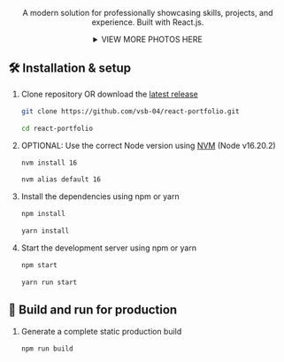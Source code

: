 <p align="center">
  A modern solution for professionally showcasing skills, projects, and experience. Built with React.js.
</p>




<details>
  <summary align="center">VIEW MORE PHOTOS HERE</summary>
    <a href="https://www.kevintrinh.dev" target="_blank">
      <img alt="Screen Shot" src="https://github.com/vsb-04/react-portfolio/blob/main/public/assets/Screenshot 2024-08-01 111815.png">
      <img alt="Screen Shot" src="https://github.com/vsb-04/react-portfolio/blob/main/public/assets/Screenshot 2024-08-01 111834.png">
      <img alt="Screen Shot" src="https://github.com/vsb-04/react-portfolio/blob/main/public/assets/Screenshot 2024-08-01 111853.png">
      <img alt="Screen Shot" src="https://github.com/vsb-04/react-portfolio/blob/main/public/assets/Screenshot 2024-08-01 111913.png">
    </a>
</details>

## 🛠 Installation & setup

1. Clone repository OR download the [latest release](https://github.com/vsb-04/react-portfolio.git)

   ```sh
   git clone https://github.com/vsb-04/react-portfolio.git
   ```

   ```sh
   cd react-portfolio
   ```

2. OPTIONAL: Use the correct Node version using [NVM](https://github.com/nvm-sh/nvm) (Node v16.20.2)

   ```sh
   nvm install 16
   ```

   ```sh
   nvm alias default 16
   ```

3. Install the dependencies using npm or yarn

   ```sh
   npm install
   ```

   ```sh
   yarn install
   ```

4. Start the development server using npm or yarn

   ```sh
   npm start
   ```

   ```sh
   yarn run start
   ```

## 🚀 Build and run for production

1. Generate a complete static production build

   ```sh
   npm run build
   ```

